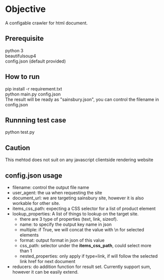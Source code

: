 # Objective
A configable crawler for html document.

## Prerequisite
python 3<br />
beautifulsoup4<br />
config.json (default provided)

## How to run
pip install -r requirement.txt <br />
python main.py config.json  <br />
The result will be ready as "sainsbury.json", you can control the filename in config.json

## Runnning test case
python test.py

## Caution
This mehtod does not suit on any javascript clientside rendering website

## config.json usage
- filename: control the output file name
- user_agent: the ua when requesting the site
- document_url: we are targeting sainsbury site, however it is also workable for other site.
- items_css_path: expecting a CSS selector for a list of product element
- lookup_properties: A list of things to lookup on the target site.
  - there are 3 type of properties (text, link, sizeof).
  - name: to specify the output key name in json
  - multiple: if True, we will concat the value with \n for selected elements
  - format: output format in json of this value
  - css_path: selector under the **items_css_path**, could select more than 1
  - nested_properties: only apply if type=link, if will follow the selected link href for next document
- reducers: do addition function for result set. Currently support sum, however it can be easily extend.
